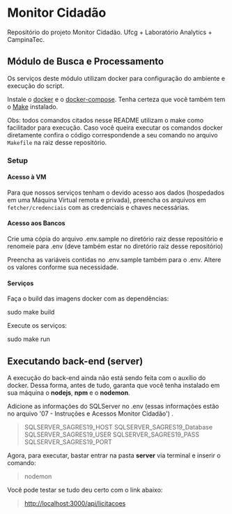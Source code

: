 
# Monitor Cidadão

Repositório do projeto Monitor Cidadão. Ufcg + Laboratório Analytics + CampinaTec.

## Módulo de Busca e Processamento
Os serviços deste módulo utilizam docker para configuração do ambiente e execução do script.

Instale o  [docker](https://docs.docker.com/install/)  e o  [docker-compose](https://docs.docker.com/compose/install/). Tenha certeza que você também tem o  [Make](https://www.gnu.org/software/make/)  instalado.

Obs: todos comandos citados nesse README utilizam o make como facilitador para execução. Caso você queira executar os comandos docker diretamente confira o código correspondende a seu comando no arquivo  `Makefile`  na raiz desse repositório.

### Setup

#### Acesso à VM

Para que nossos serviços tenham o devido acesso aos dados (hospedados em uma Máquina Virtual remota e privada), preencha os arquivos em  `fetcher/credenciais`  com as credenciais e chaves necessárias.

#### Acesso aos Bancos

Crie uma cópia do arquivo .env.sample no diretório raiz desse repositório e renomeie para .env (deve também estar no diretório raiz desse repositório)

Preencha as variáveis contidas no .env.sample também para o .env. Altere os valores conforme sua necessidade.

#### Serviços

Faça o build das imagens docker com as dependências:

sudo make build

Execute os serviços:

sudo make run

## Executando back-end (server)

A execução do back-end ainda não está sendo feita com o auxílio do docker. Dessa forma, antes de tudo, garanta que você tenha instalado em sua máquina o **nodejs**, **npm** e o **nodemon**.

Adicione as informações do SQLServer no .env (essas informações estão no arquivo '07 - Instruções e Acessos Monitor Cidadão') .
>SQLSERVER_SAGRES19_HOST
SQLSERVER_SAGRES19_Database
SQLSERVER_SAGRES19_USER
SQLSERVER_SAGRES19_PASS
SQLSERVER_SAGRES19_PORT

Agora, para executar, bastar entrar na pasta **server** via terminal e inserir o comando:
 > nodemon
 
 Você pode testar se tudo deu certo com o link abaixo:
 > [http://localhost:3000/api/licitacoes](http://localhost:3000/api/licitacoes)
 


